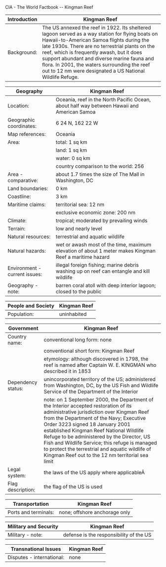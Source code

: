 CIA - The World Factbook -- Kingman Reef

| Introduction | Kingman Reef |
| --- | --- |
| Background: | The US annexed the reef in 1922. Its sheltered lagoon served as a way station for flying boats on Hawaii-to-American Samoa flights during the late 1930s. There are no terrestrial plants on the reef, which is frequently awash, but it does support abundant and diverse marine fauna and flora. In 2001, the waters surrounding the reef out to 12 nm were designated a US National Wildlife Refuge. |

| Geography | Kingman Reef |
| --- | --- |
| Location: | Oceania, reef in the North Pacific Ocean, about half way between Hawaii and American Samoa |
| Geographic coordinates: | 6 24 N, 162 22 W |
| Map references: | Oceania |
| Area: | total: 1 sq km |
| | land: 1 sq km |
| | water: 0 sq km |
| | country comparison to the world: 256 |
| Area - comparative: | about 1.7 times the size of The Mall in Washington, DC |
| Land boundaries: | 0 km |
| Coastline: | 3 km |
| Maritime claims: | territorial sea: 12 nm |
| | exclusive economic zone: 200 nm |
| Climate: | tropical; moderated by prevailing winds |
| Terrain: | low and nearly level |
| Natural resources: | terrestrial and aquatic wildlife |
| Natural hazards: | wet or awash most of the time, maximum elevation of about 1 meter makes Kingman Reef a maritime hazard |
| Environment - current issues: | illegal foreign fishing; marine debris washing up on reef can entangle and kill wildlife |
| Geography - note: | barren coral atoll with deep interior lagoon; closed to the public |

| People and Society | Kingman Reef |
| --- | --- |
| Population: | uninhabited |

| Government | Kingman Reef |
| --- | --- |
| Country name: | conventional long form: none |
| | conventional short form: Kingman Reef |
| | etymology: although discovered in 1798, the reef is named after Captain W. E. KINGMAN who described it in 1853 |
| Dependency status: | unincorporated territory of the US; administered from Washington, DC, by the US Fish and Wildlife Service of the Department of the Interior |
| | note: on 1 September 2000, the Department of the Interior accepted restoration of its administrative jurisdiction over Kingman Reef from the Department of the Navy; Executive Order 3223 signed 18 January 2001 established Kingman Reef National Wildlife Refuge to be administered by the Director, US Fish and Wildlife Service; this refuge is managed to protect the terrestrial and aquatic wildlife of Kingman Reef out to the 12 nm territorial sea limit |
| Legal system: | the laws of the US apply where applicableÂ  |
| Flag description: | the flag of the US is used |

| Transportation | Kingman Reef |
| --- | --- |
| Ports and terminals: | none; offshore anchorage only |

| Military and Security | Kingman Reef |
| --- | --- |
| Military - note: | defense is the responsibility of the US |

| Transnational Issues | Kingman Reef |
| --- | --- |
| Disputes - international: | none |
